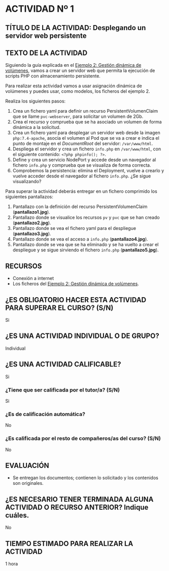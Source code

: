 # ACTIVIDAD Nº 1

## TÍTULO DE LA ACTIVIDAD:  Desplegando un servidor web persistente

## TEXTO DE LA ACTIVIDAD

Siguiendo la guía explicada en el [Ejemplo 2: Gestión dinámica de volúmenes](ejemplo2.md), vamos a crear un servidor web que permita la ejecución de scripts PHP con almacenamiento persistente.

Para realizar esta actividad vamos a usar asignación dinámica de volúmenes y puedes usar, como modelos, los ficheros del ejemplo 2.

Realiza los siguientes pasos:

1. Crea un fichero yaml para definir un recurso PersistentVolumenClaim que se llame `pvc-webserver`, para solicitar un volumen de 2Gb.
2. Crea el recurso y comprueba que se ha asociado un volumen de forma dinámica a la solicitud.
3. Crea un fichero yaml para desplegar un servidor web desde la imagen `php:7.4-apache`, asocia el volumen al Pod que se va a crear e indica el punto de montaje en el *DocumentRoot* del servidor: `/var/www/html`.
4. Despliega el servidor y crea un fichero `info.php` en `/var/www/html`, con el siguiente contenido: `<?php phpinfo(); ?>`.
5. Define y crea un servicio NodePort y accede desde un navegador al fichero `info.php` y comprueba que se visualiza de forma correcta.
6. Comprobemos la persistencia: elimina el Deployment, vuelve a crearlo y vuelve acceder desde el navegador al fichero `info.php`. ¿Se sigue visualizando?

Para superar la actividad deberás entregar en un fichero comprimido los siguientes pantallazos:

1. Pantallazo con la definición del recurso PersistentVolumenClaim (**pantallazo1.jpg**).
2. Pantallazo donde se visualice los recursos `pv` y `pvc` que se han creado (**pantallazo2.jpg**).
3. Pantallazo donde se vea el fichero yaml para el despliegue (**pantallazo3.jpg**).
4. Pantallazo donde se vea el acceso a `info.php` (**pantallazo4.jpg**).
5. Pantallazo donde se vea que se ha eliminado y se ha vuelto a crear el despliegue y se sigue sirviendo el fichero `info.php` (**pantallazo5.jpg**).


## RECURSOS

* Conexión a internet
* Los ficheros del [Ejemplo 2: Gestión dinámica de volúmenes](ejemplo2.md).

## ¿ES OBLIGATORIO HACER ESTA ACTIVIDAD PARA SUPERAR EL CURSO? (S/N)

Si

## ¿ES UNA ACTIVIDAD INDIVIDUAL O DE GRUPO?

Individual

## ¿ES UNA ACTIVIDAD CALIFICABLE?

Si

### ¿Tiene que ser calificada por el tutor/a? (S/N) 

Si

### ¿Es de calificación automática?

No

### ¿Es calificada por el resto de compañeros/as del curso? (S/N)

No

## EVALUACIÓN

* Se entregan los documentos; contienen lo solicitado y los contenidos son originales.

## ¿ES NECESARIO TENER TERMINADA ALGUNA ACTIVIDAD O RECURSO ANTERIOR? Indique cuáles.

No

## TIEMPO ESTIMADO PARA REALIZAR LA ACTIVIDAD

1 hora

